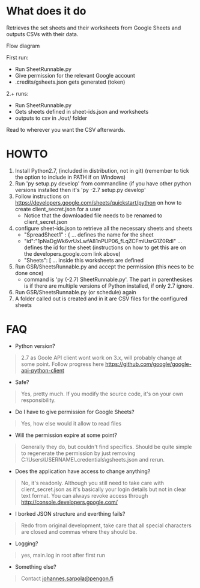 # What does it do

Retrieves the set sheets and their worksheets from Google Sheets and outputs CSVs with their
data.

Flow diagram

First run:
- Run SheetRunnable.py
- Give permission for the relevant Google account
- .credits/gsheets.json gets generated (token)

2.+ runs:
- Run SheetRunnable.py
- Gets sheets defined in sheet-ids.json and worksheets
- outputs to csv in ./out/ folder

Read to wherever you want the CSV afterwards.

# HOWTO

1. Install Python2.7, (included in distribution, not in git) (remember to tick the option to include in PATH if on Windows)
2. Run 'py setup.py develop' from commandline (if you have other python versions installed then it's 'py -2.7 setup.py develop'
3. Follow instructions on https://developers.google.com/sheets/quickstart/python on
how to create client_secret.json for a user
    - Notice that the downloaded file needs to be renamed to client_secret.json
4. configure sheet-ids.json to retrieve all the necessary sheets and sheets
    - "SpreadSheet1" : { ... defines the name for the sheet
    - "id":"1pNaDgWk6vrUxLwfA81nPUP06_fLqZCFmlUsrG1Z0RdI" ... defines the id for the sheet
    (instructions on how to get this are on the developers.google.com link above)
    - "Sheets": [ ... inside this worksheets are defined
5. Run GSR/SheetsRunnable.py and accept the permission (this nees to be done once)
	- command is 'py (-2.7) SheetRunnable.py'. The part in parenthesises is if there are multiple versions of Python installed, if only 2.7 ignore.
6. Run GSR/SheetsRunnable.py (or schedule) again
7. A folder called out is created and in it are CSV files for the configured sheets

# FAQ

- Python version?
> 2.7 as Goole API client wont work on 3.x, will probably change at some point.
Follow progress here https://github.com/google/google-api-python-client

- Safe?
> Yes, pretty much. If you modify the source code, it's on your own responsibility.

- Do I have to give permission for Google Sheets?
> Yes, how else would it allow to read files

- Will the permission expire at some point?
> Generally they do, but couldn't find specifics. Should be quite simple to regenerate the permission by just removing C:\\Users\\USERNAME\\.credentials\\gsheets.json and rerun.

- Does the application have access to change anything?
> No, it's readonly. Although you still need to take care with client_secret.json
as it's basically your login details but not in clear text format. You can always
revoke access through http://console.developers.google.com/

- I borked JSON structure and everthing fails?
> Redo from original development, take
care that all special characters are closed and commas where they should be.

- Logging?
> yes, main.log in root after first run

- Something else?
> Contact johannes.sarpola@pengon.fi
